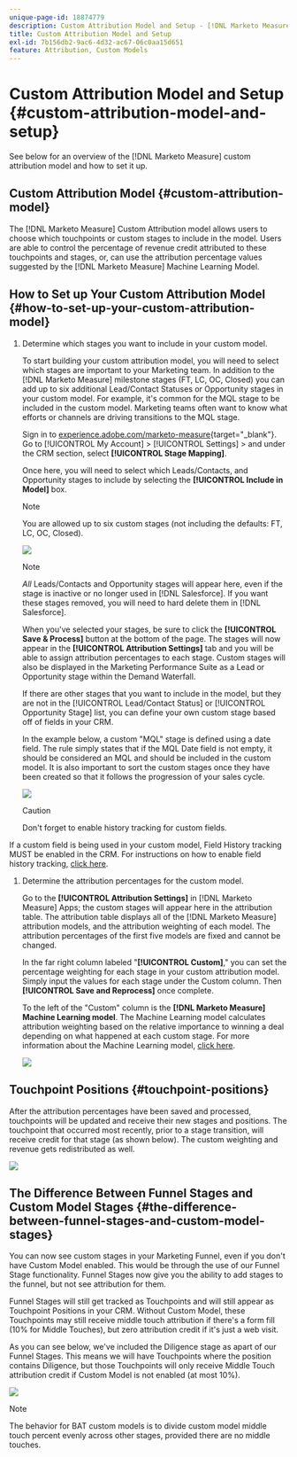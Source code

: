 ```yaml
---
unique-page-id: 18874779
description: Custom Attribution Model and Setup - [!DNL Marketo Measure]
title: Custom Attribution Model and Setup
exl-id: 7b156db2-9ac6-4d32-ac67-06c0aa15d651
feature: Attribution, Custom Models
---
```

# Custom Attribution Model and Setup {#custom-attribution-model-and-setup}

See below for an overview of the [!DNL Marketo Measure] custom attribution model and how to set it up.

## Custom Attribution Model {#custom-attribution-model}

The [!DNL Marketo Measure] Custom Attribution model allows users to choose which touchpoints or custom stages to include in the model. Users are able to control the percentage of revenue credit attributed to these touchpoints and stages, or, can use the attribution percentage values suggested by the [!DNL Marketo Measure] Machine Learning Model.

## How to Set up Your Custom Attribution Model {#how-to-set-up-your-custom-attribution-model}

1. Determine which stages you want to include in your custom model.

   To start building your custom attribution model, you will need to select which stages are important to your Marketing team. In addition to the [!DNL Marketo Measure] milestone stages (FT, LC, OC, Closed) you can add up to six additional Lead/Contact Statuses or Opportunity stages in your custom model. For example, it's common for the MQL stage to be included in the custom model. Marketing teams often want to know what efforts or channels are driving transitions to the MQL stage.

   Sign in to [experience.adobe.com/marketo-measure](https://experience.adobe.com/marketo-measure){target="_blank"}. Go to [!UICONTROL My Account] > [!UICONTROL Settings] > and under the CRM section, select **[!UICONTROL Stage Mapping]**.

   Once here, you will need to select which Leads/Contacts, and Opportunity stages to include by selecting the **[!UICONTROL Include in Model]** box.

   >[!NOTE]
   >
   >You are allowed up to six custom stages (not including the defaults: FT, LC, OC, Closed).

   ![](assets/1-1.png)

   >[!NOTE]
   >
   >_All_ Leads/Contacts and Opportunity stages will appear here, even if the stage is inactive or no longer used in [!DNL Salesforce]. If you want these stages removed, you will need to hard delete them in [!DNL Salesforce].

   When you've selected your stages, be sure to click the **[!UICONTROL Save & Process]** button at the bottom of the page. The stages will now appear in the **[!UICONTROL Attribution Settings]** tab and you will be able to assign attribution percentages to each stage. Custom stages will also be displayed in the Marketing Performance Suite as a Lead or Opportunity stage within the Demand Waterfall.

   If there are other stages that you want to include in the model, but they are not in the [!UICONTROL Lead/Contact Status] or [!UICONTROL Opportunity Stage] list, you can define your own custom stage based off of fields in your CRM.

   In the example below, a custom "MQL" stage is defined using a date field. The rule simply states that if the MQL Date field is not empty, it should be considered an MQL and should be included in the custom model. It is also important to sort the custom stages once they have been created so that it follows the progression of your sales cycle.

   ![](assets/2-1.png)

   >[!CAUTION]
   >
   >Don't forget to enable history tracking for custom fields.

If a custom field is being used in your custom model, Field History tracking MUST be enabled in the CRM. For instructions on how to enable field history tracking, [click here](/help/advanced-marketo-measure-features/custom-attribution-models/custom-model-setup-enable-field-history-tracking.md).

1. Determine the attribution percentages for the custom model.

   Go to the **[!UICONTROL Attribution Settings]** in [!DNL Marketo Measure] Apps; the custom stages will appear here in the attribution table. The attribution table displays all of the [!DNL Marketo Measure] attribution models, and the attribution weighting of each model. The attribution percentages of the first five models are fixed and cannot be changed.

   In the far right column labeled "**[!UICONTROL Custom]**," you can set the percentage weighting for each stage in your custom attribution model. Simply input the values for each stage under the Custom column. Then **[!UICONTROL Save and Reprocess]** once complete.

   To the left of the "Custom" column is the **[!DNL Marketo Measure] Machine Learning model**. The Machine Learning model calculates attribution weighting based on the relative importance to winning a deal depending on what happened at each custom stage. For more information about the Machine Learning model, [click here](/help/advanced-marketo-measure-features/custom-attribution-models/machine-learning-model-faq.md).

   ![](assets/3.png)

## Touchpoint Positions {#touchpoint-positions}

After the attribution percentages have been saved and processed, touchpoints will be updated and receive their new stages and positions. The touchpoint that occurred most recently, prior to a stage transition, will receive credit for that stage (as shown below). The custom weighting and revenue gets redistributed as well.

![](assets/4.png)

## The Difference Between Funnel Stages and Custom Model Stages {#the-difference-between-funnel-stages-and-custom-model-stages}

You can now see custom stages in your Marketing Funnel, even if you don't have Custom Model enabled. This would be through the use of our Funnel Stage functionality. Funnel Stages now give you the ability to add stages to the funnel, but not see attribution for them.

Funnel Stages will still get tracked as Touchpoints and will still appear as Touchpoint Positions in your CRM. Without Custom Model, these Touchpoints may still receive middle touch attribution if there's a form fill (10% for Middle Touches), but zero attribution credit if it's just a web visit.

As you can see below, we've included the Diligence stage as apart of our Funnel Stages. This means we will have Touchpoints where the position contains Diligence, but those Touchpoints will only receive Middle Touch attribution credit if Custom Model is not enabled (at most 10%).

![](assets/5.png)

>[!NOTE]
>
>The behavior for BAT custom models is to divide custom model middle touch percent evenly across other stages, provided there are no middle touches.
